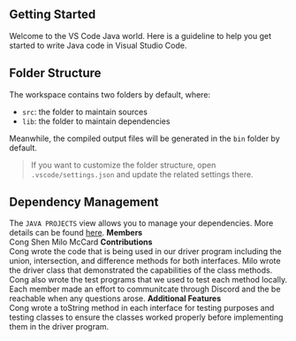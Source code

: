 ## Getting Started

Welcome to the VS Code Java world. Here is a guideline to help you get started to write Java code in Visual Studio Code.

## Folder Structure

The workspace contains two folders by default, where:

- `src`: the folder to maintain sources
- `lib`: the folder to maintain dependencies

Meanwhile, the compiled output files will be generated in the `bin` folder by default.

> If you want to customize the folder structure, open `.vscode/settings.json` and update the related settings there.

## Dependency Management

The `JAVA PROJECTS` view allows you to manage your dependencies. More details can be found [here](https://github.com/microsoft/vscode-java-dependency#manage-dependencies).
**Members**\
Cong Shen
Milo McCard
**Contributions**\
Cong wrote the code that is being used in our driver program including the union, intersection, and difference methods for both interfaces. Milo wrote the driver class that demonstrated the capabilities of the class methods. Cong also wrote the test programs that we used to test each method locally. Each member made an effort to communitcate through Discord and the be reachable when any questions arose. 
**Additional Features**\
Cong wrote a toString method in each interface for testing purposes and testing classes to ensure the classes worked properly before implementing them in the driver program.
